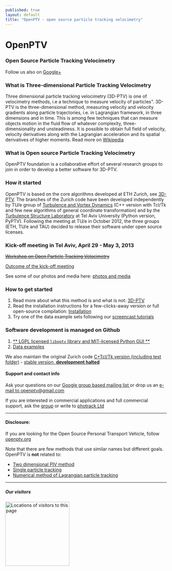 ```yaml
---
published: true
layout: default
title: "OpenPTV - open source particle tracking velocimetry"
---
```


# OpenPTV  

### Open Source Particle Tracking Velocimetry 

Follow us also on <a href="https://plus.google.com/101512342198902345717" rel="publisher">Google+</a>


### What is Three-dimensional Particle Tracking Velocimetry
Three dimensional particle tracking velocimetry (3D-PTV) is one of velocimetry methods, i.e a technique to measure velocity of particles". 3D-PTV is the three-dimensional method, measuring velocity and velocity gradients along particle trajectories, i.e. in Lagrangian framework, in three dimensions and in time. This is among few techniques that can measure objects motion in the fluid flow of whatever complexity, three-dimensionality and unsteadiness. It is possible to obtain full field of velocity, velocity derivatives along with the Lagrangian acceleration and its spatial derivatives of higher moments. Read more on [Wikipedia](http://en.wikipedia.org/wiki/Particle_tracking_velocimetry)


### What is Open source Particle Tracking Velocimetry
OpenPTV foundation is a collaborative effort of several research groups to join in order to develop a better software for 3D-PTV. 



### How it started 
OpenPTV is based on the core algorithms developed at ETH Zurich, see [3D-PTV](http://3dptv.github.com). The branches of the Zurich code have been developed independently by TU/e group of [Turbulence and Vortex Dynamics](http://www.tue.nl/en/university/departments/applied-physics/research/transport-physics/turbulence-and-vortex-dynamics-wdy/) (C++ version with Tcl/Tk and few new algorithms of general coordinate transformation) and by the [Turbulence Structure Laboratory](http://www.eng.tau.ac.il/turbulencelab) at Tel Aviv University (Python version, PyPTV). Following the meeting at TU/e in October 2012, the three groups (ETH, TU/e and TAU) decided to release their software under open source licenses. 

### Kick-off meeting in Tel Aviv, April 29 - May 3, 2013
[<del>Workshop on Open Particle Tracking Velocimetry</del>](http://openptv.github.com/cost-meeting-tel-aviv.html)

[Outcome of the kick-off meeting](http://openptv.github.com/post-meeting.html)

See some of our photos and media here: [photos and media](http://www.openptv.net/media.html "Photos and media")

### How to get started
1. Read more about what this method is and what is not: [3D-PTV](http://3dptv.github.io/wiki/an_introduction_to_3d_ptv/index.html)
2. Read the installation instructions for a few-clicks-away version or full open-source compilation: [Installation](http://alexlib.github.io/docs/)
3. Try one of the data example sets following our [screencast tutorials](http://alexlib.github.io/docs/tutorial.html)

### Software development is managed on Github 
1. [** LGPL licensed `liboptv` library and MIT-licensed Python GUI **](http://github.com/openptv/openptv-python) 
2. [Data examples](http://github.com/OpenPTV/examples)  

We also maintain the original Zurich code [C+Tcl/Tk version (including test folder)](http://github.com/OpenPTV/C-TclTk)  - [stable version, **development halted**](http://openptv.github.com/post-meeting.html) 


#### Support and contact info

Ask your questions on our [Google group based mailing list ](https://groups.google.com/forum/#!forum/openptv) or drop us an [e-mail to openptv@gmail.com](mailto:openptv@gmail.com)

If you are interested in commercial applications and full commercial support, ask the [group](https://groups.google.com/forum/#!forum/openptv) or write to [photrack Ltd](http://www.photrack.ch)

-----

#### Disclosure:
If you are looking for the Open Source Personal Transport Vehicle, follow [openptv.org](http://www.openptv.org)

Note that there are few methods that use similar names but different goals. OpenPTV is **not** related to:  

* [Two dimensional PIV method](http://en.wikipedia.org/wiki/Particle_tracking_velocimetry)  
* [Single particle tracking](http://en.wikipedia.org/wiki/Single_particle_tracking)  
* [Numerical method of Lagrangian particle tracking](http://en.wikipedia.org/wiki/Lagrangian_particle_tracking)

------
##### Our visitors
<a href="http://www2.clustrmaps.com/user/84410cc6c">
<img src="http://www2.clustrmaps.com/stats/maps-no_clusters/www.openptv.net-thumb.jpg" alt="Locations of visitors to this page" style="width: 200px;"/>
</a>